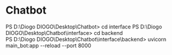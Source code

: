 # Chatbot
PS D:\Diogo DIOGO\Desktop\Chatbot> cd interface
PS D:\Diogo DIOGO\Desktop\Chatbot\interface> cd backend  
PS D:\Diogo DIOGO\Desktop\Chatbot\interface\backend> uvicorn main_bot:app --reload --port 8000